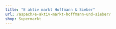 ```yaml
---
title: "E aktiv markt Hoffmann & Sieber"
url: /aspach/e-aktiv-markt-hoffmann-und-sieber/
shop: Supermarkt
---
```


